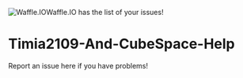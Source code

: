 ![Waffle.IO](www.waffle.io/LewisTehMinerz/Timia2109-And-CubeSpace-Help)Waffle.IO has the list of your issues!


# Timia2109-And-CubeSpace-Help
Report an issue here if you have problems!
